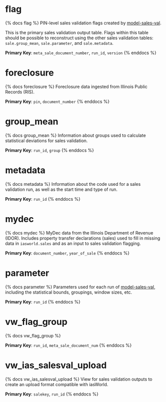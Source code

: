 # flag

{% docs flag %}
PIN-level sales validation flags created by
[model-sales-val](https://github.com/ccao-data/model-sales-val).

This is the primary sales validation output table. Flags within this table
should be possible to reconstruct using the other sales validation tables:
`sale.group_mean`, `sale.parameter`, and `sale.metadata`.

**Primary Key**: `meta_sale_document_number`, `run_id`, `version`
{% enddocs %}

# foreclosure

{% docs foreclosure %}
Foreclosure data ingested from Illinois Public Records (RIS).

**Primary Key**: `pin`, `document_number`
{% enddocs %}

# group_mean

{% docs group_mean %}
Information about groups used to calculate statistical deviations
for sales validation.

**Primary Key**: `run_id`, `group`
{% enddocs %}

# metadata

{% docs metadata %}
Information about the code used for a sales validation run, as well as
the start time and type of run.

**Primary Key**: `run_id`
{% enddocs %}

# mydec

{% docs mydec %}
MyDec data from the Illinois Department of Revenue (IDOR). Includes property
transfer declarations (sales) used to fill in missing data in `iasworld.sales`
and as an input to sales validation flagging.

**Primary Key**: `document_number`, `year_of_sale`
{% enddocs %}

# parameter

{% docs parameter %}
Parameters used for each run of
[model-sales-val](https://github.com/ccao-data/model-sales-val),
including the statistical bounds, groupings, window sizes, etc.

**Primary Key**: `run_id`
{% enddocs %}

# vw_flag_group

{% docs vw_flag_group %}

**Primary Key**: `run_id`, `meta_sale_document_num`
{% enddocs %}


# vw_ias_salesval_upload

{% docs vw_ias_salesval_upload %}
View for sales validation outputs to create an upload format compatible
with iasWorld.

**Primary Key**: `salekey`, `run_id`
{% enddocs %}
